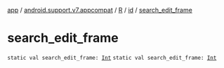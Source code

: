 [app](../../../index.md) / [android.support.v7.appcompat](../../index.md) / [R](../index.md) / [id](index.md) / [search_edit_frame](./search_edit_frame.md)

# search_edit_frame

`static val search_edit_frame: `[`Int`](https://kotlinlang.org/api/latest/jvm/stdlib/kotlin/-int/index.html)
`static val search_edit_frame: `[`Int`](https://kotlinlang.org/api/latest/jvm/stdlib/kotlin/-int/index.html)